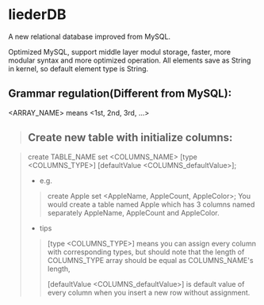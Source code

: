 # liederDB
A new relational database improved from MySQL.

Optimized MySQL, support middle layer modul storage, faster, more modular syntax and more optimized operation.
All elements save as String in kernel, so default element type is String.

## Grammar regulation(Different from MySQL):
  <ARRAY_NAME> means <1st, 2nd, 3rd, ...>



>## Create new table with initialize columns:

>create TABLE_NAME set <COLUMNS_NAME> [type <COLUMNS_TYPE>] [defaultValue <COLUMNS_defaultValue>];
>
>* e.g.
>>create Apple set <AppleName, AppleCount, AppleColor>;
>>You would create a table named Apple which has 3 columns named separately AppleName, AppleCount and AppleColor.
>* tips
>>[type <COLUMNS_TYPE>] means you can assign every column with corresponding types, but should note that the length of COLUMNS_TYPE array should be equal as COLUMNS_NAME's length, 
>>
>>[defaultValue <COLUMNS_defaultValue>] is default value of every column when you insert a new row without assignment.
